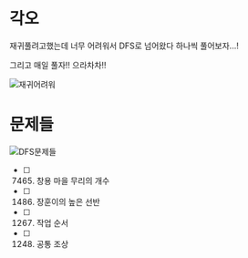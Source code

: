 # 각오
재귀풀려고했는데 너무 어려워서 DFS로 넘어왔다
하나씩 풀어보자...!

그리고 매일 풀자!! 으라차차!!

![재귀어려워](/재귀어려워.png)

# 문제들
![DFS문제들](./DFS문제들.png)
- [ ] 7465. 창용 마을 무리의 개수	
- [ ] 1486. 장훈이의 높은 선반	
- [ ] 1267. 작업 순서
- [ ] 1248. 공통 조상

